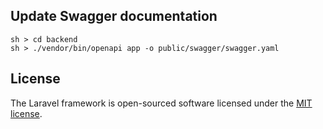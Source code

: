 ## Update Swagger documentation

```
sh > cd backend
sh > ./vendor/bin/openapi app -o public/swagger/swagger.yaml
```


## License
The Laravel framework is open-sourced software licensed under the [MIT license](https://opensource.org/licenses/MIT).


